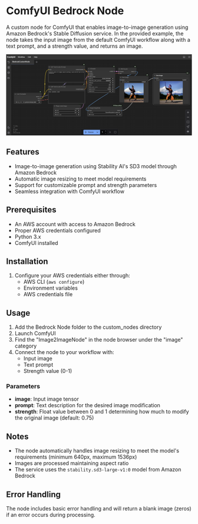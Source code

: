 # ComfyUI Bedrock Node

A custom node for ComfyUI that enables image-to-image generation using Amazon Bedrock's Stable Diffusion service.
In the provided example, the node takes the input image from the default ComfyUI workflow along with a text prompt, and a strength value, and returns an image.

![ComfyUI Bedrock Node Example](imgs/comfy-custom.png)

## Features

- Image-to-image generation using Stability AI's SD3 model through Amazon Bedrock
- Automatic image resizing to meet model requirements
- Support for customizable prompt and strength parameters
- Seamless integration with ComfyUI workflow

## Prerequisites

- An AWS account with access to Amazon Bedrock
- Proper AWS credentials configured
- Python 3.x
- ComfyUI installed

## Installation

1. Configure your AWS credentials either through:
   - AWS CLI (`aws configure`)
   - Environment variables
   - AWS credentials file

## Usage

1. Add the Bedrock Node folder to the custom_nodes directory
2. Launch ComfyUI
3. Find the "Image2ImageNode" in the node browser under the "image" category
4. Connect the node to your workflow with:
   - Input image
   - Text prompt
   - Strength value (0-1)

### Parameters

- **image**: Input image tensor
- **prompt**: Text description for the desired image modification
- **strength**: Float value between 0 and 1 determining how much to modify the original image (default: 0.75)

## Notes

- The node automatically handles image resizing to meet the model's requirements (minimum 640px, maximum 1536px)
- Images are processed maintaining aspect ratio
- The service uses the `stability.sd3-large-v1:0` model from Amazon Bedrock

## Error Handling

The node includes basic error handling and will return a blank image (zeros) if an error occurs during processing.
